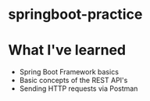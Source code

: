 # springboot-practice

# What I've learned
* Spring Boot Framework basics
* Basic concepts of the REST API's
* Sending HTTP requests via Postman
